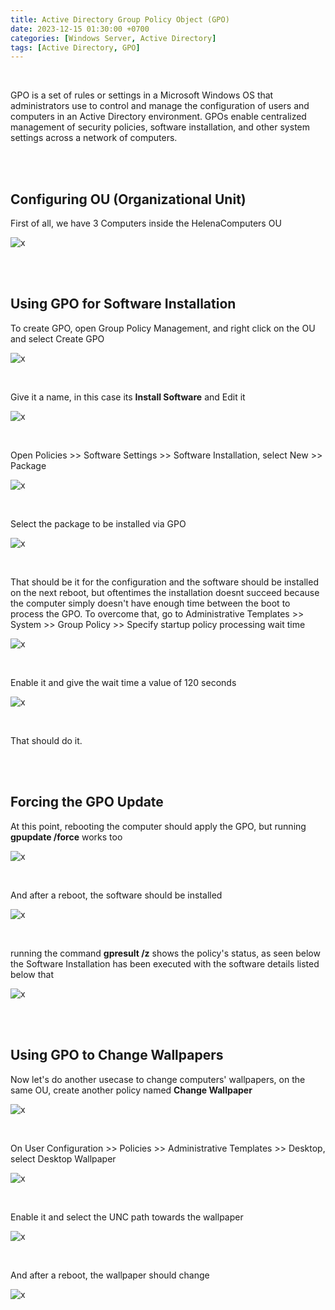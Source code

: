 ```yaml
---
title: Active Directory Group Policy Object (GPO)
date: 2023-12-15 01:30:00 +0700
categories: [Windows Server, Active Directory]
tags: [Active Directory, GPO]
---
```


<br>

GPO is a set of rules or settings in a Microsoft Windows OS that administrators use to control and manage the configuration of users and computers in an Active Directory environment. GPOs enable centralized management of security policies, software installation, and other system settings across a network of computers.

<br>
<br>

## Configuring OU (Organizational Unit)

First of all, we have 3 Computers inside the HelenaComputers OU 

![x](/static/2023-12-15-gpo/01.png)

<br>
<br>

## Using GPO for Software Installation

To create GPO, open Group Policy Management, and right click on the OU and select Create GPO

![x](/static/2023-12-15-gpo/02.png)

<br>

Give it a name, in this case its **Install Software** and Edit it

![x](/static/2023-12-15-gpo/03.png)

<br>

Open Policies >> Software Settings >>  Software Installation, select New >> Package

![x](/static/2023-12-15-gpo/04.png)

<br>

Select the package to be installed via GPO

![x](/static/2023-12-15-gpo/05.png)

<br>

That should be it for the configuration and the software should be installed on the next reboot, but oftentimes the installation doesnt succeed because the computer simply doesn't have enough time between the boot to process the GPO.
To overcome that, go to Administrative Templates >> System >> Group Policy >> Specify startup policy processing wait time

![x](/static/2023-12-15-gpo/06.png)

<br>

Enable it and give the wait time a value of 120 seconds

![x](/static/2023-12-15-gpo/07.png)

<br>

That should do it.

<br>
<br>

## Forcing the GPO Update

At this point, rebooting the computer should apply the GPO, but running **gpupdate /force** works too

![x](/static/2023-12-15-gpo/08.png)

<br>

And after a reboot, the software should be installed

![x](/static/2023-12-15-gpo/09.png)

<br>

running the command **gpresult /z** shows the policy's status, as seen below the Software Installation has been executed with the software details listed below that

![x](/static/2023-12-15-gpo/10.png)

<br>
<br>

## Using GPO to Change Wallpapers

Now let's do another usecase to change computers' wallpapers, on the same OU, create another policy named **Change Wallpaper**

![x](/static/2023-12-15-gpo/11.png)

<br>

On User Configuration >> Policies >> Administrative Templates >> Desktop, select Desktop Wallpaper

![x](/static/2023-12-15-gpo/12.png)

<br>

Enable it and select the UNC path towards the wallpaper

![x](/static/2023-12-15-gpo/13.png)

<br>

And after a reboot, the wallpaper should change

![x](/static/2023-12-15-gpo/14.png)

<br>
